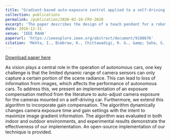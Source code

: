 ```yaml
---
title: "Gradient-based auto-exposure control applied to a self-driving car"
collection: publications
permalink: /publication/2020-02-10-CRV-2020
excerpt: 'The paper describes the design of a teach pendant for a robot teaching software called RoboAnalyzer. Using the low-cost Arduino based teach pendant, the user can control physical and virtual robotic systems.'
date: 2016-12-31
venue: 'IEEE RAHA'
paperurl: 'https://ieeexplore.ieee.org/abstract/document/9108676'
citation: 'Mehta, I., Bimbraw, K., Chittawadigi, R. G., &amp; Saha, S. K. (2016). &quot;A teach pendant to control virtual robots in Roboanalyzer&quot;, <i> 2016 International Conference on Robotics and Automation for Humanitarian Applications (RAHA) </i> (pp. 1-6). IEEE.'
---
```


<a href='https://ieeexplore.ieee.org/abstract/document/9108676'>Download paper here</a>

As vision plays a central role in the operation of autonomous cars, one key challenge is that the limited dynamic range of camera sensors can only capture a certain portion of the scene radiance. This can lead to loss of information from images, which affects the performance of autonomous cars. To address this, we present an implementation of an exposure compensation method from the literature to auto-adjust camera exposure for the cameras mounted on a self-driving car. Furthermore, we extend this algorithm to incorporate gain compensation. The algorithm dynamically changes camera exposure time and gain settings with the intent to maximize image gradient information. The algorithm was evaluated in both indoor and outdoor environments, and experimental results demonstrate the effectiveness of our implementation. An open-source implementation of our technique is provided.